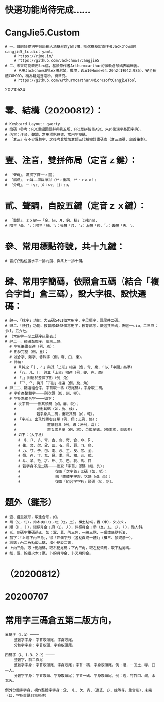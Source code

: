 # 快選功能尚待完成……
# CangJie5.Custom
	# 一、目前僅提供中州韻輸入法框架的yaml檔，修改檔基於原作者Jackchows的cangjie5_tc.dict.yaml。
		# https://rime.im/
		# https://github.com/Jackchows/Cangjie5
	# 二、未來可能改用lex檔，基於原作者Arthurmcarthur的微軟倉頡碼表編輯器。
		# 已用Jackchows的lex檔測試，環境，Win10Homex64.20h2(19042.985)、安全軟體COMODO，稍為延遲幾毫秒，待研究。
		# https://github.com/Arthurmcarthur/MicrosoftCangjieTool
20210524
	
# 零、結構（20200812）：
	# Keyboard Layout: qwerty.
	# 簡碼（參考：ROC重編國語辭典第五版、PRC雙拼智能ABC、朱邦復漢字基因字典），
	# 內容：注音、聲調、常用標點符號、常用字簡碼。
	# 「倉三」有不少異體字，之後考慮增加倉頡三代補完計畫碼表（倉三原碼，部首筆劃）。
#
# 壹、注音，雙拼佈局（定音ｚ鍵）：
	# 「聲母」，漢拼字首──ｚ鍵；
	# 「韻母」，ｚ鍵──漢拼原形（ㄝㄜ重碼，ㄝ：ｚｅｅ）；
	# 「介母」，ㄧ：yz、ㄨ：wz、ㄩ：zu。
#
# 貳、聲調，自設五鍵（定音ｚｘ鍵）：
	# 「聲調」，ｚｘ鍵──「金、紐、月、鉤、橫」（cvbnm），
	# 陰平「金，ˉ」；陽平「紐，ˊ」；輕聲「月，˙」；上聲「鉤，ˇ」；去聲「橫，ˋ」。
#
# 參、常用標點符號，共十九鍵：
	# 盲打凸點位置水平一排九鍵、與其上一排十鍵。
#
# 肆、常用字簡碼，依照倉五碼（結合「複合字首」倉三碼），設大字根、設快選碼：
	# 肆一、「找字」功能，大五碼5401個常用字，字母順序，頭尾共二碼。
	# 肆二、「快打」功能，教育部4808個常用字，教育部序，篩選共三碼，快選──uio，二三四；jkl，五六七。
	# （常用字一至二碼字已刪去。）
    # 肆二一、篩選整體字，刪第三碼。
      # 字形筆畫交連（例，焉）；
      # 形勢完整（例，噩）；
      # 複合字、難字、特殊字（例，麻、⺽、柬）。
      # 歸納：
        # 單純之「丨、㇒」與其「上形」相連（例，卑、泉，㇒以「中間」為準）
        # 「八、儿、⼉」與其「上部」相連（例，夔、兜、西）
        # 「、」附屬於整個字形（例，兔）
        # 「乛、⺈」與其「下形」相連（例，及、角）
    # 肆二二、篩選組合字，字首取一碼（取尾碼），字身取二碼。
      # 字身為整體字────刪次碼（如，飛、啄）。
      # 字身為組合字────如下：
        # 次字首────刪其頭碼（如，扉、咬）；
        # 　　　　　或刪其碼（如，施、候）；
        # 　　　　　若字身共二碼，復取其碼（如，乾）。
        # 「字形」，出現於置右且單（例，翔；反例，條）；
        # 　　　　　　　　置底且單（例，導；反例，潺）；
        # 　　　　　　　　置右底且單（例，將），只取尾碼。（頻率高，重碼多）
        # 如下：（大字根）
          # 刂、卩、彡、青、吉、侖、奇、合、巾、阝、
          # 隹、攵、欠、殳、皿、石、貝、頁、羽、鳥、
          # 力、寸、子、包、屯、示、主、反、官、全、
          # 蜀、召、丁、瓦、艮、喬、見、相、㐬、式、
          # 斗、羊、乇、才、斤、共、巴、我、馬、目
          # 若字身不足二碼────復取「字首」頭碼（如，列）；
          # 　　　　　　　　　復取「次字首」其碼（如，勞）；
          # 　　　　　　　　　刪「整體字字形」次碼（如，員）；
          # 　　　　　　　　　復取「組合字字形」頭碼（如，哈）。
#
# 題外（雛形）
	# 壹、疊重複形，取重合形，如，
    # 鬻（弜，弓），鉤木橫口月；班（玨，王），橫土點縱；轟（車），交方交；
    # 順（川，丨），縱橫月金；須（彡，丿），斜橫月金；參（厽，厶、彡，丿），點人斜。
	# 貳、同碼字重碼過五，如：鬻、贏，內三角、一線三點、一頂或底點拆法，
    # 剪字：「上或下內三角」，得「四個字形（各點自成一體）」（橫三、頂或底一）。
    # 取碼：內三角點取二碼，橫中點取三碼，
    # 上內三角，取上點頭碼，取右點尾碼；下內三角，取左點頭碼，取下點尾碼。
    # 如，鬻，鉤縱火木；贏，卜鉤月仰金、卜叉月仰金。
# （20200812）
# 20200707
# 常用字三碼倉五第二版方向，
	
	五碼字（2.3）────
		整體字字身：字首取頭尾、字身取尾。
		分體字字身：字首取頭、字身取頭尾。

	四碼字（4、1.3、2.2）────
		整體字，前二與尾
		整體字字身：字首取頭尾、字身取尾；字首一碼、字身取頭尾。例：理，一田土、啄，口一人。
		分體字字身：字首取頭、字身取頭尾；字首一碼、字身取頭尾。例：皓，竹竹口、滅，水戈火。

	例外分體字字身，視作整體字字身：殳、刂、、欠、青、（直直、彡、䖵等等，重合形）、未完
	（口，字身首碼且無相連）
